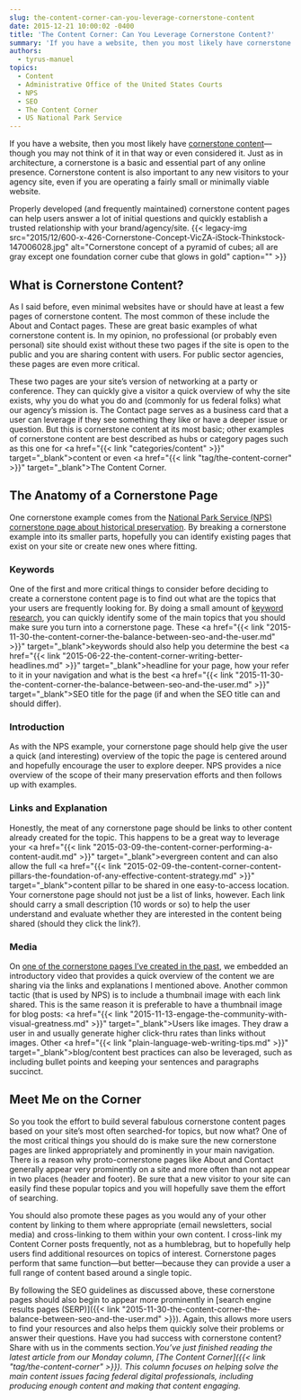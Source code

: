 ```yaml
---
slug: the-content-corner-can-you-leverage-cornerstone-content
date: 2015-12-21 10:00:02 -0400
title: 'The Content Corner: Can You Leverage Cornerstone Content?'
summary: 'If you have a website, then you most likely have cornerstone content&mdash;though you may not think of it in that way or even considered it. Just as in architecture, a cornerstone is a basic and essential part of any online presence. Cornerstone content is also important to any new visitors to your agency site, even if you'
authors:
  - tyrus-manuel
topics:
  - Content
  - Administrative Office of the United States Courts
  - NPS
  - SEO
  - The Content Corner
  - US National Park Service
---
```


If you have a website, then you most likely have <a href="http://www.copyblogger.com/cornerstone-content-101/" target="_blank">cornerstone content</a>—though you may not think of it in that way or even considered it. Just as in architecture, a cornerstone is a basic and essential part of any online presence. Cornerstone content is also important to any new visitors to your agency site, even if you are operating a fairly small or minimally viable website.

Properly developed (and frequently maintained) cornerstone content pages can help users answer a lot of initial questions and quickly establish a trusted relationship with your brand/agency/site. {{< legacy-img src="2015/12/600-x-426-Cornerstone-Concept-VicZA-iStock-Thinkstock-147006028.jpg" alt="Cornerstone concept of a pyramid of cubes; all are gray except one foundation corner cube that glows in gold" caption="" >}} 

## What is Cornerstone Content?

As I said before, even minimal websites have or should have at least a few pages of cornerstone content. The most common of these include the About and Contact pages. These are great basic examples of what cornerstone content is. In my opinion, no professional (or probably even personal) site should exist without these two pages if the site is open to the public and you are sharing content with users. For public sector agencies, these pages are even more critical.

These two pages are your site’s version of networking at a party or conference. They can quickly give a visitor a quick overview of why the site exists, why you do what you do and (commonly for us federal folks) what our agency’s mission is. The Contact page serves as a business card that a user can leverage if they see something they like or have a deeper issue or question. But this is cornerstone content at its most basic; other examples of cornerstone content are best described as hubs or category pages such as this one for <a href="{{< link "categories/content" >}}" target="_blank">content</a> or even <a href="{{< link "tag/the-content-corner" >}}" target="_blank">The Content Corner</a>.

## The Anatomy of a Cornerstone Page

One cornerstone example comes from the <a href="http://www.nps.gov/history/preservation.htm" target="_blank">National Park Service (NPS) cornerstone page about historical preservation</a>. By breaking a cornerstone example into its smaller parts, hopefully you can identify existing pages that exist on your site or create new ones where fitting.

### Keywords

One of the first and more critical things to consider before deciding to create a cornerstone content page is to find out what are the topics that your users are frequently looking for. By doing a small amount of <a href="http://www.copyblogger.com/keyword-research/" target="_blank">keyword research</a>, you can quickly identify some of the main topics that you should make sure you turn into a cornerstone page. These <a href="{{< link "2015-11-30-the-content-corner-the-balance-between-seo-and-the-user.md" >}}" target="_blank">keywords</a> should also help you determine the best <a href="{{< link "2015-06-22-the-content-corner-writing-better-headlines.md" >}}" target="_blank">headline</a> for your page, how your refer to it in your navigation and what is the best <a href="{{< link "2015-11-30-the-content-corner-the-balance-between-seo-and-the-user.md" >}}" target="_blank">SEO title</a> for the page (if and when the SEO title can and should differ).

### Introduction

As with the NPS example, your cornerstone page should help give the user a quick (and interesting) overview of the topic the page is centered around and hopefully encourage the user to explore deeper. NPS provides a nice overview of the scope of their many preservation efforts and then follows up with examples.

### Links and Explanation

Honestly, the meat of any cornerstone page should be links to other content already created for the topic. This happens to be a great way to leverage your <a href="{{< link "2015-03-09-the-content-corner-performing-a-content-audit.md" >}}" target="_blank">evergreen content</a> and can also allow the full <a href="{{< link "2015-02-09-the-content-corner-content-pillars-the-foundation-of-any-effective-content-strategy.md" >}}" target="_blank">content pillar</a> to be shared in one easy-to-access location. Your cornerstone page should not just be a list of links, however. Each link should carry a small description (10 words or so) to help the user understand and evaluate whether they are interested in the content being shared (should they click the link?).

### Media

On <a href="https://oscar.uscourts.gov/about" target="_blank">one of the cornerstone pages I’ve created in the past</a>, we embedded an introductory video that provides a quick overview of the content we are sharing via the links and explanations I mentioned above. Another common tactic (that is used by NPS) is to include a thumbnail image with each link shared. This is the same reason it is preferable to have a thumbnail image for blog posts: <a href="{{< link "2015-11-13-engage-the-community-with-visual-greatness.md" >}}" target="_blank">Users like images</a>. They draw a user in and usually generate higher click-thru rates than links without images. Other <a href="{{< link "plain-language-web-writing-tips.md" >}}" target="_blank">blog/content best practices</a> can also be leveraged, such as including bullet points and keeping your sentences and paragraphs succinct.

## Meet Me on the Corner

So you took the effort to build several fabulous cornerstone content pages based on your site’s most often searched-for topics, but now what? One of the most critical things you should do is make sure the new cornerstone pages are linked appropriately and prominently in your main navigation. There is a reason why proto-cornerstone pages like About and Contact generally appear very prominently on a site and more often than not appear in two places (header and footer). Be sure that a new visitor to your site can easily find these popular topics and you will hopefully save them the effort of searching.

You should also promote these pages as you would any of your other content by linking to them where appropriate (email newsletters, social media) and cross-linking to them within your own content. I cross-link my Content Corner posts frequently, not as a humblebrag, but to hopefully help users find additional resources on topics of interest. Cornerstone pages perform that same function—but better—because they can provide a user a full range of content based around a single topic.

By following the SEO guidelines as discussed above, these cornerstone pages should also begin to appear more prominently in [search engine results pages (SERP)]({{< link "2015-11-30-the-content-corner-the-balance-between-seo-and-the-user.md" >}}). Again, this allows more users to find your resources and also helps them quickly solve their problems or answer their questions. Have you had success with cornerstone content? Share with us in the comments section._You’ve just finished reading the latest article from our Monday column, [The Content Corner]({{< link "tag/the-content-corner" >}}). This column focuses on helping solve the main content issues facing federal digital professionals, including producing enough content and making that content engaging._